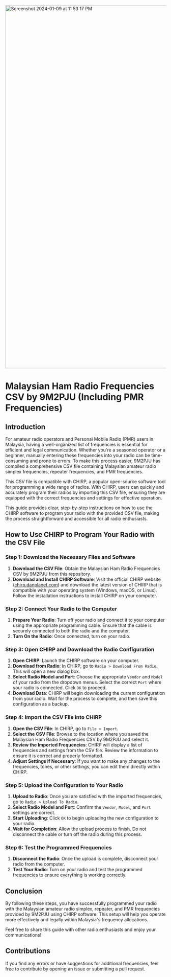 

<img width="1136" alt="Screenshot 2024-01-09 at 11 53 17 PM" src="https://github.com/9M2PJU/Malaysian-Ham-Radio-Simplex-and-Repeater-Frequencies/assets/991353/3dfc1b30-5877-40cc-9d13-e2e038d3a0e0">

# Malaysian Ham Radio Frequencies CSV by 9M2PJU (Including PMR Frequencies)

## Introduction

For amateur radio operators and Personal Mobile Radio (PMR) users in Malaysia, having a well-organized list of frequencies is essential for efficient and legal communication. Whether you're a seasoned operator or a beginner, manually entering these frequencies into your radio can be time-consuming and prone to errors. To make this process easier, 9M2PJU has compiled a comprehensive CSV file containing Malaysian amateur radio simplex frequencies, repeater frequencies, and PMR frequencies.

This CSV file is compatible with CHIRP, a popular open-source software tool for programming a wide range of radios. With CHIRP, users can quickly and accurately program their radios by importing this CSV file, ensuring they are equipped with the correct frequencies and settings for effective operation.

This guide provides clear, step-by-step instructions on how to use the CHIRP software to program your radio with the provided CSV file, making the process straightforward and accessible for all radio enthusiasts.

## How to Use CHIRP to Program Your Radio with the CSV File

### Step 1: Download the Necessary Files and Software

1. **Download the CSV File**: Obtain the Malaysian Ham Radio Frequencies CSV by 9M2PJU from this repository.
2. **Download and Install CHIRP Software**: Visit the official CHIRP website ([chirp.danplanet.com](https://chirp.danplanet.com)) and download the latest version of CHIRP that is compatible with your operating system (Windows, macOS, or Linux). Follow the installation instructions to install CHIRP on your computer.

### Step 2: Connect Your Radio to the Computer

1. **Prepare Your Radio**: Turn off your radio and connect it to your computer using the appropriate programming cable. Ensure that the cable is securely connected to both the radio and the computer.
2. **Turn On the Radio**: Once connected, turn on your radio.

### Step 3: Open CHIRP and Download the Radio Configuration

1. **Open CHIRP**: Launch the CHIRP software on your computer.
2. **Download from Radio**: In CHIRP, go to `Radio > Download From Radio`. This will open a new dialog box.
3. **Select Radio Model and Port**: Choose the appropriate `Vendor` and `Model` of your radio from the dropdown menus. Select the correct `Port` where your radio is connected. Click `OK` to proceed.
4. **Download Data**: CHIRP will begin downloading the current configuration from your radio. Wait for the process to complete, and then save this configuration as a backup.

### Step 4: Import the CSV File into CHIRP

1. **Open the CSV File**: In CHIRP, go to `File > Import`.
2. **Select the CSV File**: Browse to the location where you saved the Malaysian Ham Radio Frequencies CSV by 9M2PJU and select it.
3. **Review the Imported Frequencies**: CHIRP will display a list of frequencies and settings from the CSV file. Review the information to ensure it is correct and properly formatted.
4. **Adjust Settings If Necessary**: If you want to make any changes to the frequencies, tones, or other settings, you can edit them directly within CHIRP.

### Step 5: Upload the Configuration to Your Radio

1. **Upload to Radio**: Once you are satisfied with the imported frequencies, go to `Radio > Upload To Radio`.
2. **Select Radio Model and Port**: Confirm the `Vendor`, `Model`, and `Port` settings are correct.
3. **Start Uploading**: Click `OK` to begin uploading the new configuration to your radio.
4. **Wait for Completion**: Allow the upload process to finish. Do not disconnect the cable or turn off the radio during this process.

### Step 6: Test the Programmed Frequencies

1. **Disconnect the Radio**: Once the upload is complete, disconnect your radio from the computer.
2. **Test Your Radio**: Turn on your radio and test the programmed frequencies to ensure everything is working correctly.

## Conclusion

By following these steps, you have successfully programmed your radio with the Malaysian amateur radio simplex, repeater, and PMR frequencies provided by 9M2PJU using CHIRP software. This setup will help you operate more effectively and legally within Malaysia's frequency allocations.

Feel free to share this guide with other radio enthusiasts and enjoy your communications!

## Contributions

If you find any errors or have suggestions for additional frequencies, feel free to contribute by opening an issue or submitting a pull request.


